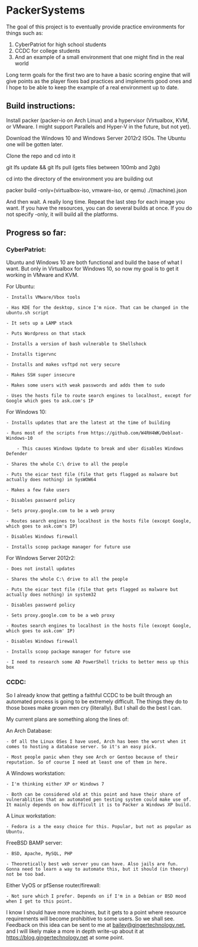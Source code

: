 # PackerSystems

The goal of this project is to eventually provide practice environments for things such as:

1. CyberPatriot for high school students
2. CCDC for college students
3. And an example of a small environment that one might find in the real world

Long term goals for the first two are to have a basic scoring engine that will give points as the player fixes bad practices and implements good ones
and I hope to be able to keep the example of a real environment up to date.

## Build instructions:

Install packer (packer-io on Arch Linux) and a hypervisor (Virtualbox, KVM, or VMware. I might support Parallels and Hyper-V in the future, but not yet).

Download the Windows 10 and Windows Server 2012r2 ISOs. The Ubuntu one will be gotten later.

Clone the repo and cd into it

git lfs update && git lfs pull (gets files between 100mb and 2gb)

cd into the directory of the environment you are building out

packer build -only=(virtualbox-iso, vmware-iso, or qemu) ./(machine).json

And then wait. A really long time. Repeat the last step for each image you want. If you have the resources, you can do several builds at once. If you do not specify -only, it will build all the platforms.

## Progress so far:

### CyberPatriot:

Ubuntu and Windows 10 are both functional and build the base of what I want. But only in Virtualbox for Windows 10, so now my goal is to get it working in VMware and KVM.

For Ubuntu:

    - Installs VMware/Vbox tools

    - Has KDE for the desktop, since I'm nice. That can be changed in the ubuntu.sh script

    - It sets up a LAMP stack

    - Puts Wordpress on that stack

    - Installs a version of bash vulnerable to Shellshock

    - Installs tigervnc

    - Installs and makes vsftpd not very secure

    - Makes SSH super insecure

    - Makes some users with weak passwords and adds them to sudo

    - Uses the hosts file to route search engines to localhost, except for Google which goes to ask.com's IP

For Windows 10:

    - Installs updates that are the latest at the time of building

    - Runs most of the scripts from https://github.com/W4RH4WK/Debloat-Windows-10

        - This causes Windows Update to break and uber disables Windows Defender

    - Shares the whole C:\ drive to all the people

    - Puts the eicar test file (file that gets flagged as malware but actually does nothing) in SysWOW64

    - Makes a few fake users

    - Disables password policy

    - Sets proxy.google.com to be a web proxy

    - Routes search engines to localhost in the hosts file (except Google, which goes to ask.com's IP)

    - Disables Windows firewall

    - Installs scoop package manager for future use

For Windows Server 2012r2:

    - Does not install updates

    - Shares the whole C:\ drive to all the people

    - Puts the eicar test file (file that gets flagged as malware but actually does nothing) in system32

    - Disables password policy

    - Sets proxy.google.com to be a web proxy

    - Routes search engines to localhost in the hosts file (except Google, which goes to ask.com' IP)

    - Disables Windows firewall

    - Installs scoop package manager for future use

    - I need to research some AD PowerShell tricks to better mess up this box

### CCDC:

So I already know that getting a faithful CCDC to be built through an automated process is going to be extremely difficult. The things they do to those boxes make grown men cry (literally). But I shall do the best I can.

My current plans are something along the lines of:

An Arch Database:

    - Of all the Linux OSes I have used, Arch has been the worst when it comes to hosting a database server. So it's an easy pick.

    - Most people panic when they see Arch or Gentoo because of their reputation. So of course I need at least one of them in here.

A Windows workstation:

    - I'm thinking either XP or Windows 7

    - Both can be considered old at this point and have their share of vulnerablities that an automated pen testing system could make use of. It mainly depends on how difficult it is to Packer a Windows XP build.

A Linux workstation:

    - Fedora is a the easy choice for this. Popular, but not as popular as Ubuntu.

FreeBSD BAMP server:

    - BSD, Apache, MySQL, PHP

    - Theoretically best web server you can have. Also jails are fun. Gonna need to learn a way to automate this, but it should (in theory) not be too bad.

Either VyOS or pfSense router/firewall:

    - Not sure which I prefer. Depends on if I'm in a Debian or BSD mood when I get to this point.

I know I should have more machines, but it gets to a point where resource requirements will become prohibitive to some users. So we shall see. Feedback on this idea can be sent to me at bailey@gingertechnology.net, and I will likely make a more in depth write-up about it at https://blog.gingertechnology.net at some point.